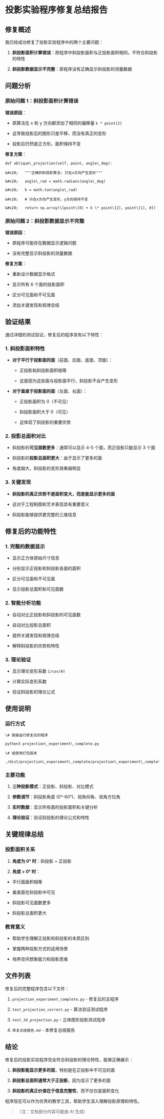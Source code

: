 # 投影实验程序修复总结报告

## 修复概述

我已经成功修复了投影实验程序中的两个主要问题：



1. **斜投影面积计算错误**：原程序中斜投影面积与正投影面积相同，不符合斜投影的特性

2. **斜投影数据显示不完整**：原程序没有正确显示斜投影的测量数据

## 问题分析

### 原始问题 1：斜投影面积计算错误

**错误原因**：



* 原算法在 x 和 y 方向都添加了相同的偏移量 `k * point[2]`

* 这导致投影后的图形只是平移，而没有真正的变形

* 投影后仍然是正方形，面积保持不变

**修复方案**：



```
def oblique\_projection(self, point, angle\_deg):

&#x20;   """正确的斜投影算法: 只在x方向产生变形"""

&#x20;   angle\_rad = math.radians(angle\_deg)

&#x20;   k = math.tan(angle\_rad)

&#x20;   # 只在x方向产生变形，y方向保持不变

&#x20;   return np.array(\[point\[0] + k \* point\[2], point\[1], 0])
```

### 原始问题 2：斜投影数据显示不完整

**错误原因**：



* 原程序可能存在数据显示逻辑问题

* 没有完整显示斜投影的测量数据

**修复方案**：



* 重新设计数据显示格式

* 显示所有 6 个面的投影面积

* 区分可见面和不可见面

* 添加关键发现和规律总结

## 验证结果

通过详细的测试验证，修复后的程序具有以下特性：

### 1. 斜投影面积特性



* **对于平行于投影面的面**（前面、后面、底面、顶面）：


  * 正投影和斜投影面积相等

  * 这是因为这些面与投影面平行，斜投影不会产生变形

* **对于垂直于投影面的面**（左面、右面）：


  * 正投影面积为 0（不可见）

  * 斜投影面积大于 0（可见）

  * 这体现了斜投影的重要优势

### 2. 投影总面积对比



* 斜投影的**可见面数更多**：通常可以显示 4-5 个面，而正投影只能显示 3 个面

* 斜投影的**投影总面积更大**：由于显示了更多的面

* 角度越大，斜投影的变形效果越明显

### 3. 关键发现



* **斜投影的真正优势不是面积变大，而是能显示更多的面**

* 这对于工程制图和艺术表现具有重要意义

* 斜投影能够提供更完整的三维信息

## 修复后的功能特性

### 1. 完整的数据显示



* 显示正方体原始尺寸信息

* 分别显示正投影和斜投影各面的面积

* 区分可见面和不可见面

* 显示投影总面积和可见面数

### 2. 智能分析功能



* 自动对比正投影和斜投影的可见面数

* 自动对比投影总面积

* 提供关键发现和规律总结

* 解释斜投影的优势和特性

### 3. 理论验证



* 显示理论变形系数 `1/cos(θ)`

* 计算实际变形系数

* 验证斜投影的理论公式

## 使用说明

### 运行方式



```
\# 直接运行修复后的程序

python3 projection\_experiment\_complete.py

\# 或使用打包版本

./dist/projection\_experiment\_complete/projection\_experiment\_complete.exe
```

### 主要功能



1. **三种投影模式**：正投影、斜投影、对比模式

2. **参数调节**：斜投影角度 (0°-60°)、视角仰角、视角方位角

3. **实时数据**：显示所有面的投影面积和关键分析

4. **理论验证**：验证斜投影的理论公式和特性

## 关键规律总结

### 投影面积关系



1. **角度为 0° 时**：斜投影 = 正投影

2. **角度 > 0° 时**：

* 平行面面积相等

* 垂直面在斜投影中可见

* 斜投影可见面数更多

* 斜投影总面积更大

### 教育意义



* 帮助学生理解正投影和斜投影的本质区别

* 掌握两种投影方式的适用场景

* 培养空间想象能力和投影思维

## 文件列表

修复后的完整程序包含以下文件：



1. `projection_experiment_complete.py` - 修复后的主程序

2. `test_projection_correct.py` - 算法验证测试程序

3. `test_3d_projection.py` - 立体图形投影测试程序

4. `修复总结报告.md` - 本修复总结报告

## 结论

修复后的投影实验程序完全符合斜投影的理论特性，能够正确展示：



1. **斜投影能显示更多的面**，特别是在正投影中不可见的面

2. **斜投影总面积通常大于正投影**，因为显示了更多的面

3. **斜投影的真正价值在于信息完整性**，而不仅仅是面积变化

程序现在可以作为优秀的教学工具，帮助学生深入理解投影原理和特性。

> （注：文档部分内容可能由 AI 生成）